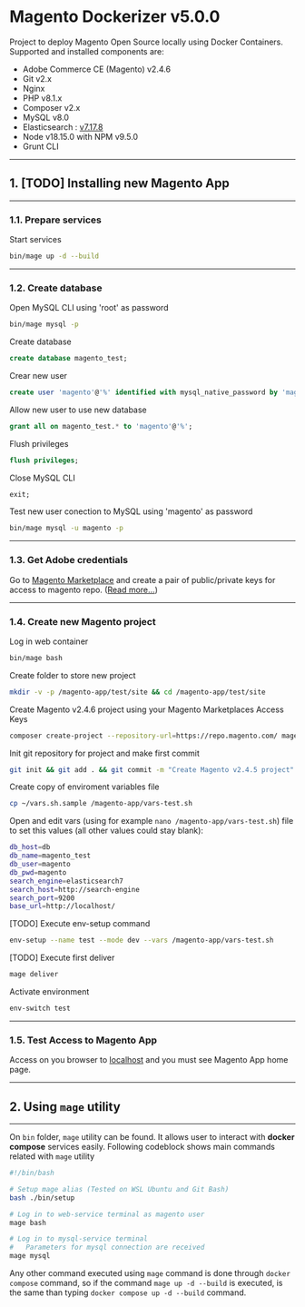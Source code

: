 # Magento Dockerizer v5.0.0

Project to deploy Magento Open Source locally using Docker Containers. Supported and installed components are:

- Adobe Commerce CE (Magento) v2.4.6
- Git v2.x
- Nginx
- PHP v8.1.x
- Composer v2.x
- MySQL v8.0
- Elasticsearch : [v7.17.8](https://www.elastic.co/guide/en/elasticsearch/reference/7.17/docker.html)
- Node v18.15.0 with NPM v9.5.0
- Grunt CLI

---

## 1. [TODO] Installing new Magento App

---

### 1.1. Prepare services

Start services

~~~bash
bin/mage up -d --build
~~~

---

### 1.2. Create database

Open MySQL CLI using 'root' as password

~~~bash
bin/mage mysql -p
~~~

Create database

~~~sql
create database magento_test;
~~~

Crear new user

~~~sql
create user 'magento'@'%' identified with mysql_native_password by 'magento';
~~~

Allow new user to use new database

~~~sql
grant all on magento_test.* to 'magento'@'%';
~~~

Flush privileges

~~~sql
flush privileges;
~~~

Close MySQL CLI

~~~sql
exit;
~~~

Test new user conection to MySQL using 'magento' as password

~~~bash
bin/mage mysql -u magento -p
~~~

---

### 1.3. Get Adobe credentials

Go to [Magento Marketplace](https://marketplace.magento.com/) and create a pair of public/private keys for access to magento repo. ([Read more...](https://experienceleague.adobe.com/docs/commerce-operations/installation-guide/prerequisites/authentication-keys.html?lang=en))

---

### 1.4. Create new Magento project

Log in web container

~~~bash
bin/mage bash
~~~

Create folder to store new project

~~~bash
mkdir -v -p /magento-app/test/site && cd /magento-app/test/site
~~~

Create Magento v2.4.6 project using your Magento Marketplaces Access Keys

~~~bash
composer create-project --repository-url=https://repo.magento.com/ magento/project-community-edition=2.4.5 .
~~~

Init git repository for project and make first commit

~~~bash
git init && git add . && git commit -m "Create Magento v2.4.5 project"
~~~

Create copy of enviroment variables file

~~~bash
cp ~/vars.sh.sample /magento-app/vars-test.sh
~~~

Open and edit vars (using for example `nano /magento-app/vars-test.sh`) file to set this values (all other values could stay blank):

~~~bash
db_host=db
db_name=magento_test
db_user=magento
db_pwd=magento
search_engine=elasticsearch7
search_host=http://search-engine
search_port=9200
base_url=http://localhost/
~~~

[TODO] Execute env-setup command

~~~bash
env-setup --name test --mode dev --vars /magento-app/vars-test.sh
~~~

[TODO] Execute first deliver

~~~bash
mage deliver
~~~

Activate environment

~~~bash
env-switch test
~~~

---

### 1.5. Test Access to Magento App

Access on you browser to [localhost](http://localhost) and you must see Magento App home page.

---

## 2. Using `mage` utility

---

On `bin` folder, `mage` utility can be found. It allows user to interact with **docker compose** services easily. Following codeblock shows main commands related with `mage` utility

~~~bash
#!/bin/bash

# Setup mage alias (Tested on WSL Ubuntu and Git Bash)
bash ./bin/setup

# Log in to web-service terminal as magento user
mage bash

# Log in to mysql-service terminal
#   Parameters for mysql connection are received
mage mysql
~~~

Any other command executed using `mage` command is done through `docker compose` command, so if the command `mage up -d --build` is executed, is the same than typing `docker compose up -d --build` command.
